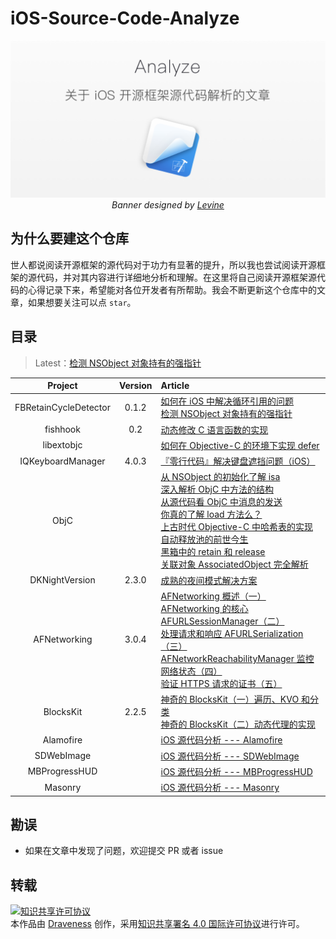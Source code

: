 # iOS-Source-Code-Analyze

<p align='center'>
  <img src='images/banner.png'>
  <em>Banner designed by <a href="https://dribbble.com/levine" alt="iOS Source code analyze">Levine</a></em>
</p>

## 为什么要建这个仓库

世人都说阅读开源框架的源代码对于功力有显著的提升，所以我也尝试阅读开源框架的源代码，并对其内容进行详细地分析和理解。在这里将自己阅读开源框架源代码的心得记录下来，希望能对各位开发者有所帮助。我会不断更新这个仓库中的文章，如果想要关注可以点 `star`。

## 目录

> Latest：[检测 NSObject 对象持有的强指针](https://github.com/Draveness/iOS-Source-Code-Analyze/blob/master/FBRetainCycleDetector/检测%20NSObject%20对象持有的强指针.md)

| Project | Version | Article |
|:-------:|:-------:|:------|
| FBRetainCycleDetector | 0.1.2 | [如何在 iOS 中解决循环引用的问题](https://github.com/Draveness/iOS-Source-Code-Analyze/blob/master/FBRetainCycleDetector/如何在%20iOS%20中解决循环引用的问题.md) <br>[检测 NSObject 对象持有的强指针](https://github.com/Draveness/iOS-Source-Code-Analyze/blob/master/FBRetainCycleDetector/检测%20NSObject%20对象持有的强指针.md)|
| fishhook | 0.2 |[动态修改 C 语言函数的实现](https://github.com/Draveness/iOS-Source-Code-Analyze/blob/master/fishhook/动态修改%20C%20语言函数的实现.md) |
| libextobjc |  |[如何在 Objective-C 的环境下实现 defer](https://github.com/Draveness/iOS-Source-Code-Analyze/blob/master/libextobjc/如何在%20Objective-C%20的环境下实现%20defer.md) |
| IQKeyboardManager | 4.0.3 |[『零行代码』解决键盘遮挡问题（iOS）](https://github.com/Draveness/iOS-Source-Code-Analyze/blob/master/IQKeyboardManager/『零行代码』解决键盘遮挡问题（iOS）.md) |
|  ObjC   |         | [从 NSObject 的初始化了解 isa](https://github.com/Draveness/iOS-Source-Code-Analyze/blob/master/objc/从%20NSObject%20的初始化了解%20isa.md) <br> [深入解析 ObjC 中方法的结构](https://github.com/Draveness/iOS-Source-Code-Analyze/blob/master/objc/深入解析%20ObjC%20中方法的结构.md) <br> [从源代码看 ObjC 中消息的发送](https://github.com/Draveness/iOS-Source-Code-Analyze/blob/master/objc/从源代码看%20ObjC%20中消息的发送.md) <br> [你真的了解 load 方法么？](https://github.com/Draveness/iOS-Source-Code-Analyze/blob/master/objc/你真的了解%20load%20方法么？.md) <br> [上古时代 Objective-C 中哈希表的实现](https://github.com/Draveness/iOS-Source-Code-Analyze/blob/master/objc/上古时代%20Objective-C%20中哈希表的实现.md) <br> [自动释放池的前世今生](https://github.com/Draveness/iOS-Source-Code-Analyze/blob/master/objc/自动释放池的前世今生.md)<br>[黑箱中的 retain 和 release](https://github.com/Draveness/iOS-Source-Code-Analyze/blob/master/objc/黑箱中的%20retain%20和%20release.md) <br> [关联对象 AssociatedObject 完全解析](https://github.com/Draveness/iOS-Source-Code-Analyze/blob/master/objc/关联对象%20AssociatedObject%20完全解析.md)|
| DKNightVersion | 2.3.0 | [成熟的夜间模式解决方案](https://github.com/Draveness/iOS-Source-Code-Analyze/blob/master/DKNightVersion/成熟的夜间模式解决方案.md) |
| AFNetworking | 3.0.4 | [AFNetworking 概述（一）](https://github.com/Draveness/iOS-Source-Code-Analyze/blob/master/AFNetworking/AFNetworking%20概述（一）.md) <br> [AFNetworking 的核心 AFURLSessionManager（二）](https://github.com/Draveness/iOS-Source-Code-Analyze/blob/master/AFNetworking/AFNetworking%20的核心%20AFURLSessionManager（二）.md) <br> [处理请求和响应 AFURLSerialization（三）](https://github.com/Draveness/iOS-Source-Code-Analyze/blob/master/AFNetworking/处理请求和响应%20AFURLSerialization（三）.md) <br> [AFNetworkReachabilityManager 监控网络状态（四）](https://github.com/Draveness/iOS-Source-Code-Analyze/blob/master/AFNetworking/AFNetworkReachabilityManager%20监控网络状态（四）.md) <br>[验证 HTTPS 请求的证书（五）](https://github.com/Draveness/iOS-Source-Code-Analyze/blob/master/AFNetworking/验证%20HTTPS%20请求的证书（五）.md) |
| BlocksKit | 2.2.5 | [神奇的 BlocksKit（一）遍历、KVO 和分类](https://github.com/Draveness/iOS-Source-Code-Analyze/blob/master/BlocksKit/神奇的%20BlocksKit%20（一）.md) <br> [神奇的 BlocksKit（二）动态代理的实现 ](https://github.com/Draveness/iOS-Source-Code-Analyze/blob/master/BlocksKit/神奇的%20BlocksKit%20（二）.md) |
| Alamofire |   | [iOS 源代码分析 --- Alamofire](https://github.com/Draveness/iOS-Source-Code-Analyze/blob/master/Alamofire/iOS%20源代码分析%20----%20Alamofire.md) |
| SDWebImage |   | [iOS 源代码分析 --- SDWebImage](https://github.com/Draveness/iOS-Source-Code-Analyze/blob/master/SDWebImage/iOS%20源代码分析%20---%20SDWebImage.md) |
| MBProgressHUD |   | [iOS 源代码分析 --- MBProgressHUD](https://github.com/Draveness/iOS-Source-Code-Analyze/blob/master/MBProgressHUD/iOS%20源代码分析%20---%20MBProgressHUD.md) |
| Masonry |   | [iOS 源代码分析 --- Masonry](https://github.com/Draveness/iOS-Source-Code-Analyze/blob/master/Masonry/iOS%20源代码分析%20---%20Masonry.md) |


## 勘误

+ 如果在文章中发现了问题，欢迎提交 PR 或者 issue

## 转载

<a rel="license" href="http://creativecommons.org/licenses/by/4.0/"><img alt="知识共享许可协议" style="border-width:0" src="https://i.creativecommons.org/l/by/4.0/88x31.png" /></a><br />本<span xmlns:dct="http://purl.org/dc/terms/" href="http://purl.org/dc/dcmitype/Text" rel="dct:type">作品</span>由 <a xmlns:cc="http://creativecommons.org/ns#" href="https://github.com/Draveness/iOS-Source-Code-Analyze" property="cc:attributionName" rel="cc:attributionURL">Draveness</a> 创作，采用<a rel="license" href="http://creativecommons.org/licenses/by/4.0/">知识共享署名 4.0 国际许可协议</a>进行许可。


